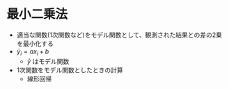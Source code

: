 # 最小二乗法

- 適当な関数(1次関数など)をモデル関数として、観測された結果との差の2乗を最小化する
- $\bar y_i = a x_i + b$
  - $\bar y$ はモデル関数
- 1次関数をモデル関数としたときの計算
  - 線形回帰
